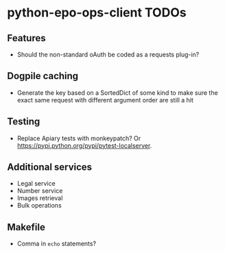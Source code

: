 # python-epo-ops-client TODOs

## Features
* Should the non-standard oAuth be coded as a requests plug-in?

## Dogpile caching
* Generate the key based on a SortedDict of some kind to make sure the exact
  same request with different argument order are still a hit

## Testing
* Replace Apiary tests with monkeypatch? Or
  <https://pypi.python.org/pypi/pytest-localserver>.

## Additional services
* Legal service
* Number service
* Images retrieval
* Bulk operations

## Makefile
* Comma in `echo` statements?
